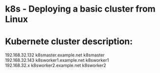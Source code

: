 # k8s - Deploying a basic cluster from Linux


# Kubernete cluster description:

192.168.32.132   k8smaster.example.net k8smaster <br>
192.168.32.143   k8sworker1.example.net k8sworker1 <br>
192.168.32.x   k8sworker2.example.net k8sworker2

